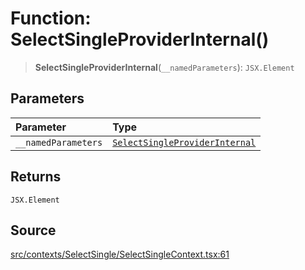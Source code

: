 # Function: SelectSingleProviderInternal()

> **SelectSingleProviderInternal**(`__namedParameters`): `JSX.Element`

## Parameters

| Parameter | Type |
| :------ | :------ |
| `__namedParameters` | [`SelectSingleProviderInternal`](SelectSingleProviderInternal.md) |

## Returns

`JSX.Element`

## Source

[src/contexts/SelectSingle/SelectSingleContext.tsx:61](https://github.com/gpbl/react-day-picker/blob/a604fd23887c832117da414a9c63b1b84efb97d9/src/contexts/SelectSingle/SelectSingleContext.tsx#L61)
